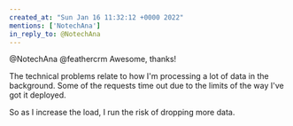 ```yaml
---
created_at: "Sun Jan 16 11:32:12 +0000 2022"
mentions: ['NotechAna']
in_reply_to: @NotechAna
---
```


@NotechAna @feathercrm Awesome, thanks! 

The technical problems relate to how I'm processing a lot of data in the background. Some of the requests time out due to the limits of the way I've got it deployed.

So as I increase the load, I run the risk of dropping more data.